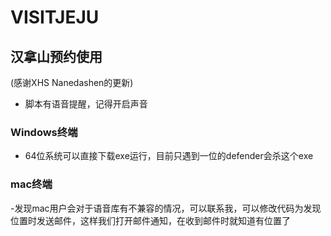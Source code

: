 # VISITJEJU
## 汉拿山预约使用
(感谢XHS Nanedashen的更新)
- 脚本有语音提醒，记得开启声音

### Windows终端
- 64位系统可以直接下载exe运行，目前只遇到一位的defender会杀这个exe

### mac终端
-发现mac用户会对于语音库有不兼容的情况，可以联系我，可以修改代码为发现位置时发送邮件，这样我们打开邮件通知，在收到邮件时就知道有位置了

